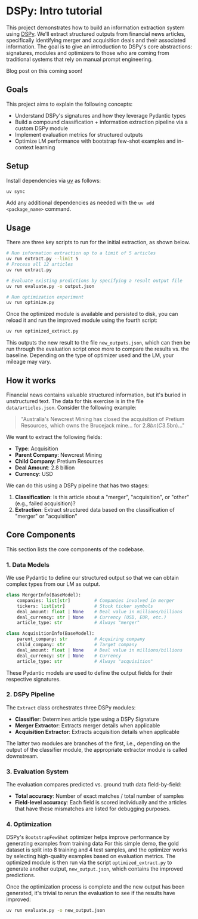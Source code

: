 # DSPy: Intro tutorial

This project demonstrates how to build an information extraction system using [DSPy](https://dspy.ai). We'll extract structured outputs from financial news articles, specifically identifying merger and acquisition deals and their associated information. The goal is to give an introduction to DSPy's core abstractions:
signatures, modules and optimizers to those who are coming from traditional systems that rely on
manual prompt engineering.

Blog post on this coming soon!

## Goals

This project aims to explain the following concepts:

- Understand DSPy's signatures and how they leverage Pydantic types
- Build a compound classification + information extraction pipeline via a custom DSPy module
- Implement evaluation metrics for structured outputs
- Optimize LM performance with bootstrap few-shot examples and in-context learning

## Setup

Install dependencies via [uv](https://docs.astral.sh/uv/getting-started/installation/) as follows:
```bash
uv sync
```
Add any additional dependencies as needed with the `uv add <package_name>` command.

## Usage

There are three key scripts to run for the initial extraction, as shown below.

```bash
# Run information extraction up to a limit of 5 articles
uv run extract.py --limit 5
# Process all 12 articles
uv run extract.py

# Evaluate existing predictions by specifying a result output file
uv run evaluate.py -o output.json

# Run optimization experiment
uv run optimize.py
```

Once the optimized module is available and persisted to disk, you can reload it and run the improved
module using the fourth script:

```bash
uv run optimized_extract.py
```

This outputs the new result to the file `new_outputs.json`, which can then be run through the evaluation
script once more to compare the results vs. the baseline. Depending on the type of optimizer used
and the LM, your mileage may vary.

## How it works

Financial news contains valuable structured information, but it's buried in unstructured text.
The data for this exercise is in the file `data/articles.json`.
Consider the following example:

> "Australia's Newcrest Mining has closed the acquisition of Pretium Resources, which owns the Brucejack mine... for $2.8bn (C$3.5bn)..."

We want to extract the following fields:
- **Type**: Acquisition
- **Parent Company**: Newcrest Mining  
- **Child Company**: Pretium Resources
- **Deal Amount**: 2.8 billion
- **Currency**: USD

We can do this using a DSPy pipeline that has two stages:

1. **Classification**: Is this article about a "merger", "acquisition", or "other" (e.g., failed acquisition)?
2. **Extraction**: Extract structured data based on the classification of "merger" or "acquisition"

## Core Components

This section lists the core components of the codebase.

### 1. Data Models

We use Pydantic to define our structured output so that we can obtain complex types from our LM as output.

```python
class MergerInfo(BaseModel):
    companies: list[str]         # Companies involved in merger
    tickers: list[str]           # Stock ticker symbols  
    deal_amount: float | None    # Deal value in millions/billions
    deal_currency: str | None    # Currency (USD, EUR, etc.)
    article_type: str            # Always "merger"

class AcquisitionInfo(BaseModel):
    parent_company: str          # Acquiring company
    child_company: str           # Target company
    deal_amount: float | None    # Deal value in millions/billions
    deal_currency: str | None    # Currency
    article_type: str            # Always "acquisition"
```

These Pydantic models are used to define the output fields for their respective signatures.

### 2. DSPy Pipeline

The `Extract` class orchestrates three DSPy modules:

- **Classifier**: Determines article type using a DSPy Signature
- **Merger Extractor**: Extracts merger details when applicable  
- **Acquisition Extractor**: Extracts acquisition details when applicable

The latter two modules are branches of the first, i.e., depending on the output of the classifier module,
the appropriate extractor module is called downstream.

### 3. Evaluation System

The evaluation compares predicted vs. ground truth data field-by-field:

- **Total accuracy**: Number of exact matches / total number of samples
- **Field-level accuracy**: Each field is scored individually and the articles that have these mismatches
are listed for debugging purposes.

### 4. Optimization

DSPy's `BootstrapFewShot` optimizer helps improve performance by generating examples from training data
For this simple demo, the gold dataset is split into 8 training and 4 test samples, and the optimizer
works by selecting high-quality examples based on evaluation metrics. The optimized module
is then run via the script `optimized_extract.py` to generate another output, `new_output.json`, which
contains the improved predictions.

Once the optimization process is complete and the new output has been generated, it's trivial to rerun
the evaluation to see if the results have improved:

```bash
uv run evaluate.py -o new_output.json
```